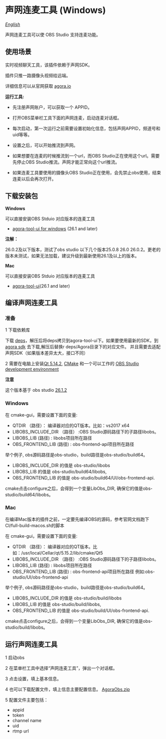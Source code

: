 # 声网连麦工具 (Windows)

*[English](README.md)*

声网连麦工具可以使 OBS Studio 支持连麦功能。

## 使用场景

实时视频聊天工具，该插件依赖于声网SDK。

插件只推一路摄像头视频给远端。 

详细信息可以从官网获取 [agora.io](https://www.agora.io/en)

**运行工具:**

* 先注册声网账户，可以获取一个 APPID。

* 打开OBS菜单栏工具下面的声网连麦，启动连麦对话框。

* 每次启动，第一次运行之前需要设置初始化信息，包括声网APPID，频道号和uid等等。

* 设置之后，可以开始推流到声网。

* 如果想要在连麦的时候推流到一个url，而OBS Studio正在使用这个url。需要先停止OBS Studio推流。声网才能正常向这个url推流。

* 如果连麦工具要使用的摄像头OBS Studio正在使用，会先禁止obs使用，结束连麦以后会再次打开。


## 下载安装包

**Windows**

可以直接安装OBS Stduio 对应版本的连麦工具

* [agora-tool-ui for windows](https://github.com/AgoraIO/OBS/releases/download/3.6.200/Agora-Tool-3.6.200-Installer.exe) (26.1 and later)



**注解：**

26.0.2及以下版本，测试了obs studio 以下几个版本25.0.8 26.0  26.0.2。更老的版本未测试，如果无法加载，建议升级到最新使用26.1及以上的版本。

**Mac**

可以直接安装OBS Stduio 对应版本的连麦工具

* [agora-tool-ui](https://github.com/AgoraIO/OBS/releases/download/3.3.1/Agora-Tool-3.3.1-Installer.dmg)(26.1 and later)


## 编译声网连麦工具

### 准备

1 下载依赖库

   下载 [deps](https://github.com/AgoraIO/OBS/releases/download/3.6.200/deps.zip)，解压后将deps拷贝到agora-tool-ui下。如果要使用最新的SDK，到[agora sdk](https://docs.agora.io/cn/All/downloads?platform=All%20Platforms) 去下载,解压后替换r deps/Agora目录下的对应文件。 并且需要去适配声网SDK（如果版本差异太大，接口不同）


2 需要在电脑上安装[Qt 5.14.2](https://github.com/sbd021/Basic-Video-Broadcasting/releases/download/5.14.2/Qt5.14.2.zip),
[CMake](https://cmake.org/download/) 和一个可以工作的 [OBS Studio development environment](https://obsproject.com/wiki/install-instructions) 

**注意**

这个版本基于 obs studio [26.1.2](https://github.com/obsproject/obs-studio/tree/26.1.2)

### Windows

在 cmake-gui，需要设置下面的变量:

* QTDIR （路径）： 编译器对应的QT版本。比如：vs2017 x64
* LIBOBS_INCLUDE_DIR （路径） :OBS Studio源码路径下的子路径libobs。
* LIBOBS_LIB (路径) : libobs项目所在路径
* OBS_FRONTEND_LIB (路径) : obs-frontend-api项目所在路径 

举个例子, obs源码路径是obs-studio，build路径是obs-studio/build64。

* LIBOBS\_INCLUDE\_DIR 的值是 obs-studio/libobs
* LIBOBS\_LIB 的值是 obs-studio/build64/libobs, 
* OBS\_FRONTEND\_LIB 的值是 obs-studio/build64/UI/obs-frontend-api. 

cmake点击configure之后，会得到一个变量LibObs_DIR, 确保它的值是obs-studio/build64/libobs。

### Mac
在编译Mac版本的插件之前，一定要先编译OBS的源码，参考官网文档跑下CI/full-build-macos.sh的脚本

在 cmake-gui，需要设置下面的变量:

* QTDIR （路径）： 编译器对应的QT版本。比如：/usr/local/Cellar/qt/5.15.2/lib/cmake/Qt5
* LIBOBS_INCLUDE_DIR （路径） :OBS Studio源码路径下的子路径libobs。
* LIBOBS_LIB (路径) : libobs项目所在路径
* OBS_FRONTEND_LIB (路径) : obs-frontend-api项目所在路径 例如:obs-studio/UI/obs-frontend-api

举个例子, obs源码路径是obs-studio，build路径是obs-studio/build64。

* LIBOBS\_INCLUDE\_DIR 的值是 obs-studio/build/libobs
* LIBOBS\_LIB 的值是 obs-studio/build/libobs, 
* OBS\_FRONTEND\_LIB 的值是 obs-studio/build/UI/obs-frontend-api. 

cmake点击configure之后，会得到一个变量LibObs_DIR, 确保它的值是obs-studio/build/libobs。


## 运行声网连麦工具

1 启动obs

2 在菜单栏工具中选择“声网连麦工具”，弹出一个对话框。

3 点击设置，填上基本信息。

4 也可以下载配置文件，填上信息主要配置信息。
[AgoraObs.zip](https://github.com/AgoraIO/OBS/releases/download/3.3.0/AgoraObs.zip)

5 配置文件主要包括：

* appid
* token
* channel name
* uid
* rtmp url











